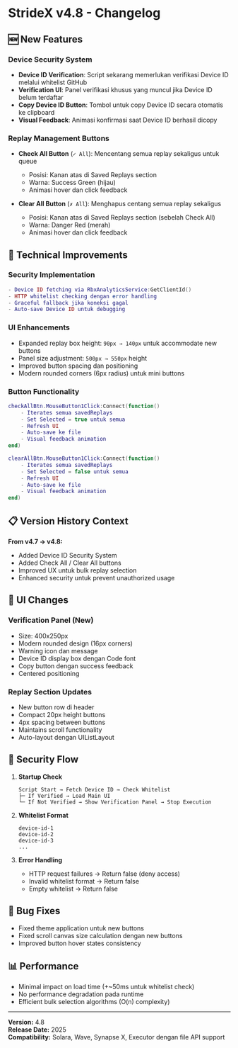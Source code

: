 # StrideX v4.8 - Changelog

## 🆕 New Features

### Device Security System
- **Device ID Verification**: Script sekarang memerlukan verifikasi Device ID melalui whitelist GitHub
- **Verification UI**: Panel verifikasi khusus yang muncul jika Device ID belum terdaftar
- **Copy Device ID Button**: Tombol untuk copy Device ID secara otomatis ke clipboard
- **Visual Feedback**: Animasi konfirmasi saat Device ID berhasil dicopy

### Replay Management Buttons
- **Check All Button** (`✓ All`): Mencentang semua replay sekaligus untuk queue
  - Posisi: Kanan atas di Saved Replays section
  - Warna: Success Green (hijau)
  - Animasi hover dan click feedback
  
- **Clear All Button** (`✗ All`): Menghapus centang semua replay sekaligus
  - Posisi: Kanan atas di Saved Replays section (sebelah Check All)
  - Warna: Danger Red (merah)
  - Animasi hover dan click feedback

## 🔧 Technical Improvements

### Security Implementation
```lua
- Device ID fetching via RbxAnalyticsService:GetClientId()
- HTTP whitelist checking dengan error handling
- Graceful fallback jika koneksi gagal
- Auto-save Device ID untuk debugging
```

### UI Enhancements
- Expanded replay box height: `90px → 140px` untuk accommodate new buttons
- Panel size adjustment: `500px → 550px` height
- Improved button spacing dan positioning
- Modern rounded corners (6px radius) untuk mini buttons

### Button Functionality
```lua
checkAllBtn.MouseButton1Click:Connect(function()
    - Iterates semua savedReplays
    - Set Selected = true untuk semua
    - Refresh UI
    - Auto-save ke file
    - Visual feedback animation
end)

clearAllBtn.MouseButton1Click:Connect(function()
    - Iterates semua savedReplays  
    - Set Selected = false untuk semua
    - Refresh UI
    - Auto-save ke file
    - Visual feedback animation
end)
```

## 📋 Version History Context

**From v4.7 → v4.8:**
- Added Device ID Security System
- Added Check All / Clear All buttons
- Improved UX untuk bulk replay selection
- Enhanced security untuk prevent unauthorized usage

## 🎨 UI Changes

### Verification Panel (New)
- Size: 400x250px
- Modern rounded design (16px corners)
- Warning icon dan message
- Device ID display box dengan Code font
- Copy button dengan success feedback
- Centered positioning

### Replay Section Updates
- New button row di header
- Compact 20px height buttons
- 4px spacing between buttons
- Maintains scroll functionality
- Auto-layout dengan UIListLayout

## 🔐 Security Flow

1. **Startup Check**
   ```
   Script Start → Fetch Device ID → Check Whitelist
   ├─ If Verified → Load Main UI
   └─ If Not Verified → Show Verification Panel → Stop Execution
   ```

2. **Whitelist Format**
   ```
   device-id-1
   device-id-2
   device-id-3
   ...
   ```

3. **Error Handling**
   - HTTP request failures → Return false (deny access)
   - Invalid whitelist format → Return false
   - Empty whitelist → Return false

## 🐛 Bug Fixes
- Fixed theme application untuk new buttons
- Fixed scroll canvas size calculation dengan new buttons
- Improved button hover states consistency

## 📊 Performance
- Minimal impact on load time (+~50ms untuk whitelist check)
- No performance degradation pada runtime
- Efficient bulk selection algorithms (O(n) complexity)

---

**Version:** 4.8  
**Release Date:** 2025  
**Compatibility:** Solara, Wave, Synapse X, Executor dengan file API support

